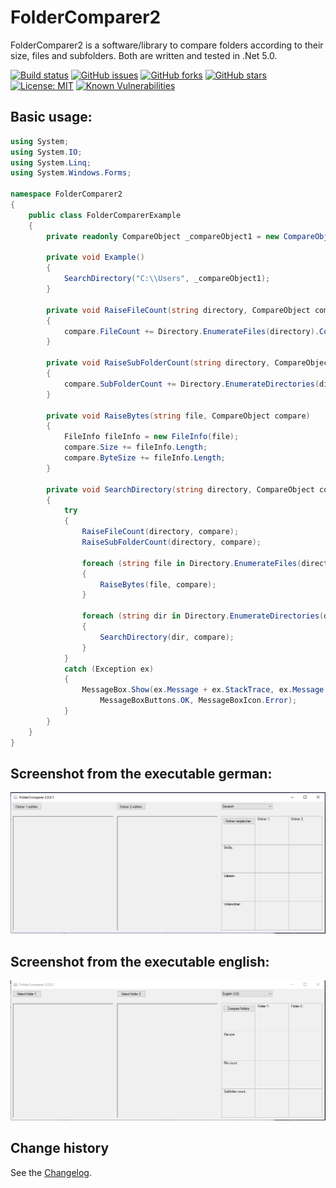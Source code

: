 FolderComparer2
===============

FolderComparer2 is a software/library to compare folders according to their size, files and subfolders.
Both are written and tested in .Net 5.0.

[![Build status](https://ci.appveyor.com/api/projects/status/6qqhjk6pia7nvn67?svg=true)](https://ci.appveyor.com/project/SeppPenner/foldercomparer2)
[![GitHub issues](https://img.shields.io/github/issues/SeppPenner/FolderComparer2.svg)](https://github.com/SeppPenner/FolderComparer2/issues)
[![GitHub forks](https://img.shields.io/github/forks/SeppPenner/FolderComparer2.svg)](https://github.com/SeppPenner/FolderComparer2/network)
[![GitHub stars](https://img.shields.io/github/stars/SeppPenner/FolderComparer2.svg)](https://github.com/SeppPenner/FolderComparer2/stargazers)
[![License: MIT](https://img.shields.io/badge/License-MIT-blue.svg)](https://raw.githubusercontent.com/SeppPenner/FolderComparer2/master/License.txt)
[![Known Vulnerabilities](https://snyk.io/test/github/SeppPenner/FolderComparer2/badge.svg)](https://snyk.io/test/github/SeppPenner/FolderComparer2)

## Basic usage:
```csharp
using System;
using System.IO;
using System.Linq;
using System.Windows.Forms;

namespace FolderComparer2
{
    public class FolderComparerExample
    {
        private readonly CompareObject _compareObject1 = new CompareObject(1);

        private void Example()
        {
            SearchDirectory("C:\\Users", _compareObject1);
        }

        private void RaiseFileCount(string directory, CompareObject compare)
        {
            compare.FileCount += Directory.EnumerateFiles(directory).Count();
        }

        private void RaiseSubFolderCount(string directory, CompareObject compare)
        {
            compare.SubFolderCount += Directory.EnumerateDirectories(directory).Count();
        }

        private void RaiseBytes(string file, CompareObject compare)
        {
            FileInfo fileInfo = new FileInfo(file);
            compare.Size += fileInfo.Length;
            compare.ByteSize += fileInfo.Length;
        }

        private void SearchDirectory(string directory, CompareObject compare)
        {
            try
            {
                RaiseFileCount(directory, compare);
                RaiseSubFolderCount(directory, compare);
                
                foreach (string file in Directory.EnumerateFiles(directory))
                {
                    RaiseBytes(file, compare);
                }

                foreach (string dir in Directory.EnumerateDirectories(directory))
                {
                    SearchDirectory(dir, compare);
                }
            }
            catch (Exception ex)
            {
                MessageBox.Show(ex.Message + ex.StackTrace, ex.Message,
                    MessageBoxButtons.OK, MessageBoxIcon.Error);
            }
        }
    }
}
```

## Screenshot from the executable german:
![Screenshot from the executable german](https://github.com/SeppPenner/FolderComparer2/blob/master/Screenshot_2.PNG "Screenshot from the executable german")

## Screenshot from the executable english:
![Screenshot from the executable english](https://github.com/SeppPenner/FolderComparer2/blob/master/Screenshot_1.PNG "Screenshot from the executable english")

Change history
--------------

See the [Changelog](https://github.com/SeppPenner/FolderComparer2/blob/master/Changelog.md).